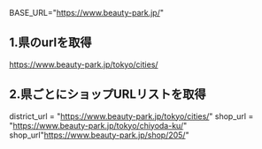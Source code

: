 BASE_URL="https://www.beauty-park.jp/"

## 1.県のurlを取得
https://www.beauty-park.jp/tokyo/cities/

## 2.県ごとにショップURLリストを取得
district_url = "https://www.beauty-park.jp/tokyo/cities/"
shop_url = "https://www.beauty-park.jp/tokyo/chiyoda-ku/"
shop_url"https://www.beauty-park.jp/shop/205/"